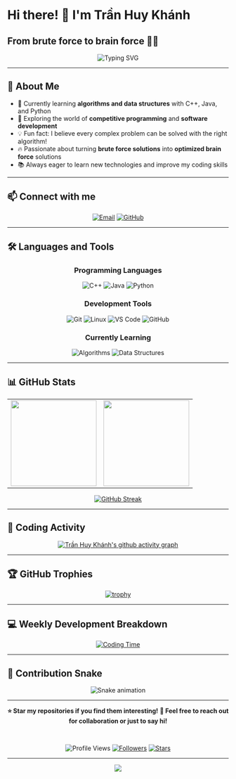 # Hi there! 👋 I'm Trần Huy Khánh

## From brute force to brain force 🧠💥

<div align="center">
  
  ![Typing SVG](https://readme-typing-svg.herokuapp.com?font=Fira+Code&size=22&duration=3000&pause=1000&color=58A6FF&center=true&vCenter=true&width=435&lines=Welcome+to+my+GitHub+profile!;I'm+a+13-year-old+developer;Always+learning+new+things;Passionate+about+coding!)
  
</div>

---

## 🚀 About Me

- 🌱 Currently learning **algorithms and data structures** with C++, Java, and Python
- 🎯 Exploring the world of **competitive programming** and **software development**  
- 💡 Fun fact: I believe every complex problem can be solved with the right algorithm!
- 🔥 Passionate about turning **brute force solutions** into **optimized brain force** solutions
- 📚 Always eager to learn new technologies and improve my coding skills

---

## 📫 Connect with me

<div align="center">
  
[![Email](https://img.shields.io/badge/Email-tranhuykhanh6444%40gmail.com-D14836?style=for-the-badge&logo=gmail&logoColor=white)](mailto:tranhuykhanh6444@gmail.com)
[![GitHub](https://img.shields.io/badge/GitHub-huykhanh222-181717?style=for-the-badge&logo=github&logoColor=white)](https://github.com/huykhanh222)

</div>

---

## 🛠️ Languages and Tools

<div align="center">

### Programming Languages
![C++](https://img.shields.io/badge/C%2B%2B-00599C?style=for-the-badge&logo=c%2B%2B&logoColor=white)
![Java](https://img.shields.io/badge/Java-ED8B00?style=for-the-badge&logo=openjdk&logoColor=white)
![Python](https://img.shields.io/badge/Python-3776AB?style=for-the-badge&logo=python&logoColor=white)

### Development Tools
![Git](https://img.shields.io/badge/Git-F05032?style=for-the-badge&logo=git&logoColor=white)
![Linux](https://img.shields.io/badge/Linux-FCC624?style=for-the-badge&logo=linux&logoColor=black)
![VS Code](https://img.shields.io/badge/VS_Code-007ACC?style=for-the-badge&logo=visual-studio-code&logoColor=white)
![GitHub](https://img.shields.io/badge/GitHub-181717?style=for-the-badge&logo=github&logoColor=white)

### Currently Learning
![Algorithms](https://img.shields.io/badge/Algorithms-FF6B35?style=for-the-badge&logo=thealgorithms&logoColor=white)
![Data Structures](https://img.shields.io/badge/Data_Structures-4CAF50?style=for-the-badge&logo=databricks&logoColor=white)

</div>

---

## 📊 GitHub Stats

<div align="center">
  
<table>
<tr>
<td>
<img height="195px" src="https://github-readme-stats.vercel.app/api?username=huykhanh222&show_icons=true&theme=dark&include_all_commits=true&count_private=true&hide_border=true&bg_color=0d1117&title_color=58a6ff&text_color=c9d1d9&icon_color=58a6ff"/>
</td>
<td>
<img height="195px" src="https://github-readme-stats.vercel.app/api/top-langs/?username=huykhanh222&layout=compact&langs_count=8&theme=dark&hide_border=true&bg_color=0d1117&title_color=58a6ff&text_color=c9d1d9"/>
</td>
</tr>
</table>

</div>

<div align="center">
  
[![GitHub Streak](https://streak-stats.demolab.com?user=huykhanh222&theme=dark&hide_border=true&background=0D1117&ring=58A6FF&fire=FF6B35&currStreakLabel=C9D1D9&sideLabels=C9D1D9&currStreakNum=58A6FF&sideNums=58A6FF&dates=8B949E)](https://git.io/streak-stats)

</div>

---

## 🎯 Coding Activity

<div align="center">
  
[![Trần Huy Khánh's github activity graph](https://github-readme-activity-graph.vercel.app/graph?username=huykhanh222&theme=react-dark&bg_color=0d1117&color=58a6ff&line=58a6ff&point=ff6b35&area=true&hide_border=true)](https://github.com/ashutosh00710/github-readme-activity-graph)

</div>

---

## 🏆 GitHub Trophies

<div align="center">
  
[![trophy](https://github-profile-trophy.vercel.app/?username=huykhanh222&theme=darkhub&no-frame=true&row=1&column=7&margin-w=15&margin-h=15)](https://github.com/ryo-ma/github-profile-trophy)

</div>

---

## 💻 Weekly Development Breakdown

<div align="center">
  
[![Coding Time](https://github-readme-stats.vercel.app/api/wakatime?username=huykhanh222&theme=dark&hide_border=true&bg_color=0d1117&title_color=58a6ff&text_color=c9d1d9&icon_color=58a6ff)](https://github.com/anuraghazra/github-readme-stats)

</div>

---

## 🌈 Contribution Snake

<div align="center">
  
![Snake animation](https://raw.githubusercontent.com/huykhanh222/huykhanh222/output/github-contribution-grid-snake-dark.svg)

</div>

---

<div align="center">
  
**⭐ Star my repositories if you find them interesting!**
**💬 Feel free to reach out for collaboration or just to say hi!**

<br/>

![Profile Views](https://komarev.com/ghpvc/?username=huykhanh222&color=58a6ff&style=for-the-badge)
[![Followers](https://img.shields.io/github/followers/huykhanh222?color=58a6ff&style=for-the-badge&logo=github)](https://github.com/huykhanh222)
[![Stars](https://img.shields.io/github/stars/huykhanh222?color=58a6ff&style=for-the-badge&logo=github)](https://github.com/huykhanh222)

</div>

---

<div align="center">
  <img src="https://capsule-render.vercel.app/api?type=waving&color=gradient&height=60&section=footer&width=100%"/>
</div>
